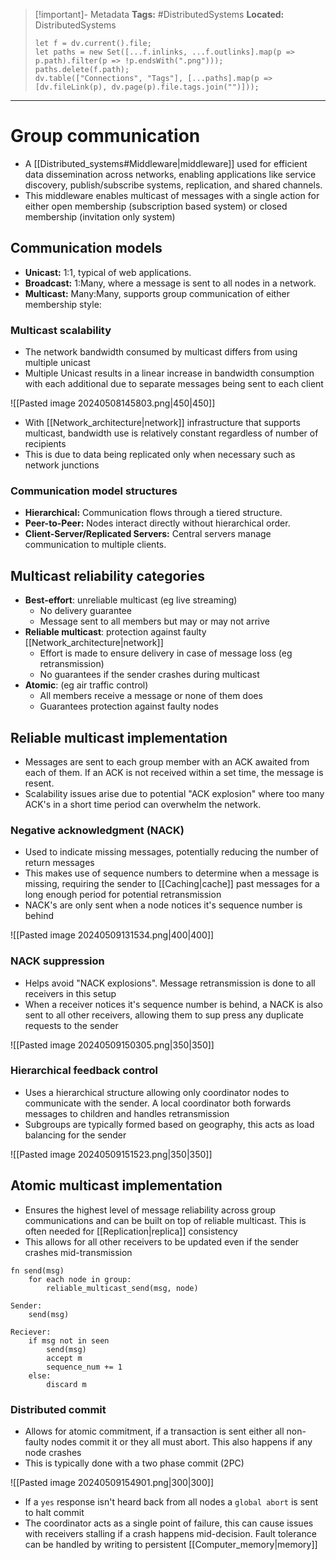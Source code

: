 > [!important]- Metadata
> **Tags:** #DistributedSystems 
> **Located:** DistributedSystems
> ```dataviewjs
> let f = dv.current().file;
> let paths = new Set([...f.inlinks, ...f.outlinks].map(p => p.path).filter(p => !p.endsWith(".png")));
> paths.delete(f.path);
> dv.table(["Connections", "Tags"], [...paths].map(p => [dv.fileLink(p), dv.page(p).file.tags.join("")]));
> ```

___
# Group communication
-  A [[Distributed_systems#Middleware|middleware]] used for efficient data dissemination across networks, enabling applications like service discovery, publish/subscribe systems, replication, and shared channels.
- This middleware enables multicast of messages with a single action for either open membership (subscription based system) or closed membership (invitation only system)
## Communication models
- **Unicast:** 1:1, typical of web applications.
- **Broadcast:** 1:Many, where a message is sent to all nodes in a network.
- **Multicast:** Many:Many, supports group communication of either membership style:

### Multicast scalability
- The network bandwidth consumed by multicast differs from using multiple unicast
- Multiple Unicast results in a linear increase in bandwidth consumption with each additional due to separate messages being sent to each client 

![[Pasted image 20240508145803.png|450|450]]

- With [[Network_architecture|network]] infrastructure that supports multicast, bandwidth use is relatively constant regardless of number of recipients
- This is due to data being replicated only when necessary such as network junctions
### Communication model structures
- **Hierarchical:** Communication flows through a tiered structure.
- **Peer-to-Peer:** Nodes interact directly without hierarchical order.
- **Client-Server/Replicated Servers:** Central servers manage communication to multiple clients.
## Multicast reliability categories
- **Best-effort**: unreliable multicast (eg live streaming)
	- No delivery guarantee 
	- Message sent to all members but may or may not arrive 
- **Reliable multicast**: protection against faulty [[Network_architecture|network]]
	- Effort is made to ensure delivery in case of message loss (eg retransmission)
	- No guarantees if the sender crashes during multicast 
- **Atomic**:  (eg air traffic control)
	- All members receive a message or none of them does 
	- Guarantees protection against faulty nodes 

## Reliable multicast implementation
- Messages are sent to each group member with an ACK awaited from each of them. If an ACK is not received within a set time, the message is resent.
- Scalability issues arise due to potential "ACK explosion" where too many ACK's in a short time period can overwhelm the network.
### Negative acknowledgment (NACK)
- Used to indicate missing messages, potentially reducing the number of return messages 
- This makes use of sequence numbers to determine when a message is missing, requiring the sender to [[Caching|cache]] past messages for a long enough period for potential retransmission
- NACK's are only sent when a node notices it's sequence number is behind

![[Pasted image 20240509131534.png|400|400]]


### NACK suppression
- Helps avoid "NACK explosions". Message retransmission is done to all receivers in this setup
- When a receiver notices it's sequence number is behind, a NACK is also sent to all other receivers, allowing them to sup press any duplicate requests to the sender

![[Pasted image 20240509150305.png|350|350]]

### Hierarchical feedback control
- Uses a hierarchical structure allowing only coordinator nodes to communicate with the sender.  A local coordinator both forwards messages to children and handles retransmission
- Subgroups are typically formed based on geography, this acts as load balancing for the sender 

![[Pasted image 20240509151523.png|350|350]]


## Atomic multicast implementation
- Ensures the highest level of message reliability across group communications and can be built on top of reliable multicast. This is often needed for [[Replication|replica]] consistency 
- This allows for all other receivers to be updated even if the sender crashes mid-transmission

```
fn send(msg)
    for each node in group:
        reliable_multicast_send(msg, node)
 
Sender: 
    send(msg)

Reciever:
    if msg not in seen
        send(msg)
        accept m
        sequence_num += 1
    else:
        discard m
```

### Distributed commit
- Allows for atomic commitment, if a transaction is sent either all non-faulty nodes commit it or they all must abort. This also happens if any node crashes 
- This is typically done with a two phase commit (2PC)

![[Pasted image 20240509154901.png|300|300]]

- If a  `yes` response isn't heard back from all nodes a `global abort` is sent to halt commit
- The coordinator acts as a single point of failure, this can cause issues with receivers stalling if a crash happens mid-decision. Fault tolerance can be handled by writing to persistent [[Computer_memory|memory]]
